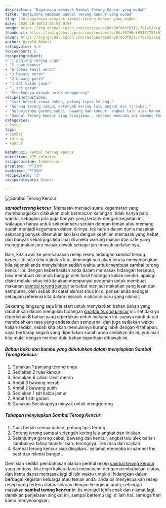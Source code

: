 ```yaml
---
description: "Bagaimana memasak Sambal Terong Kencur yang mudah"
title: "Bagaimana memasak Sambal Terong Kencur yang mudah"
slug: 298-bagaimana-memasak-sambal-terong-kencur-yang-mudah
date: 2020-10-10T13:55:53.919Z
image: https://img-global.cpcdn.com/recipes/ac8da307d6df8317/751x532cq70/sambal-terong-kencur-foto-resep-utama.jpg
thumbnail: https://img-global.cpcdn.com/recipes/ac8da307d6df8317/751x532cq70/sambal-terong-kencur-foto-resep-utama.jpg
cover: https://img-global.cpcdn.com/recipes/ac8da307d6df8317/751x532cq70/sambal-terong-kencur-foto-resep-utama.jpg
author: Harold Abbott
ratingvalue: 4.8
reviewcount: 5
recipeingredient:
- "1 panjang terong ungu"
- "2 ruas kencur"
- "6 cabai rawit merah"
- "3 bawang merah"
- "2 bawang putih"
- "1 sdt kaldu jamur"
- "1 sdt garam"
- "Secukupnya minyak untuk menggoreng"
recipeinstructions:
- "Cuci bersih semua bahan, potong tipis terong."
- "Goreng terong sampai setengah kering lalu angkat dan tiriskan."
- "Selanjutnya goreng cabai, bawang dan kencur, angkat lalu ulek bahan sambalnya tahap terakhir baru terongnya. Tes rasa dan sajikan."
- "Sambal terong kencur siap disajikan.. selamat mencoba ini sambel the best dan nikmat banget.."
categories:
- Resep
tags:
- sambal
- terong
- kencur

katakunci: sambal terong kencur 
nutrition: 275 calories
recipecuisine: Indonesian
preptime: "PT27M"
cooktime: "PT36M"
recipeyield: "3"
recipecategory: Dinner

---
```



![Sambal Terong Kencur](https://img-global.cpcdn.com/recipes/ac8da307d6df8317/751x532cq70/sambal-terong-kencur-foto-resep-utama.jpg)

<b><i>sambal terong kencur</i></b>, Memasak menjadi suatu kegemaran yang membahagiakan dilakukan oleh bermacam kalangan. tidak hanya para wanita, sebagian pria juga banyak yang tertarik dengan kegiatan ini. walaupun hanya untuk sekedar seru seruan dengan teman atau memang sudah menjadi kegemaran dalam dirinya. tak heran dalam dunia masakan sekarang banyak ditemukan laki laki dengan keahlian memasak yang hebat, dan banyak sekali juga kita lihat di aneka warung makan dan cafe yang menggunakan juru masak cowok sebagai juru masak andalan nya.



Baik, kita awali ke pembahasan resep resep hidangan <i>sambal terong kencur</i>. di sela sela rutinitas kita, kemungkinan akan terasa menyenangkan bila sejenak anda menyisihkan sedikit waktu untuk membuat sambal terong kencur ini. dengan keberhasilan anda dalam memasak hidangan tersebut, bisa membuat diri anda bangga oleh hasil hidangan kalian sendiri. apalagi disini melalui situs ini kita akan mempunyai pedoman untuk membuat makanan <u>sambal terong kencur</u> tersebut menjadi makanan yang lezat dan sempurna, oleh sebab itu catat alamat situs ini di ponsel anda sebagai sebagian referensi kita dalam meracik makanan baru yang nikmat.


Sekarang langsung saja kita start untuk menyiapkan bahan bahan yang dibutuhkan dalam mengolah hidangan <u><i>sambal terong kencur</i></u> ini. setidaknya diperlukan <b>8</b> bahan yang diperlukan untuk makanan ini. supaya nanti dapat membuahkan rasa yang endess dan sempurna. dan juga sediakan waktu kalian sedikit, sebab kita akan memulainya kurang lebih dengan <b>4</b> tahapan. saya berharap segala yang diperlukan sudah anda sediakan disini, yuk mari kita mulai dengan merinci dulu bahan keperluan dibawah ini.

<!--inarticleads1-->

##### Bahan baku dan bumbu yang dibutuhkan dalam menyiapkan Sambal Terong Kencur:

1. Gunakan 1 panjang terong ungu
1. Sediakan 2 ruas kencur
1. Sediakan 6 cabai rawit merah
1. Ambil 3 bawang merah
1. Ambil 2 bawang putih
1. Sediakan 1 sdt kaldu jamur
1. Ambil 1 sdt garam
1. Gunakan Secukupnya minyak untuk menggoreng




<!--inarticleads2-->

##### Tahapan menyiapkan Sambal Terong Kencur:

1. Cuci bersih semua bahan, potong tipis terong.
1. Goreng terong sampai setengah kering lalu angkat dan tiriskan.
1. Selanjutnya goreng cabai, bawang dan kencur, angkat lalu ulek bahan sambalnya tahap terakhir baru terongnya. Tes rasa dan sajikan.
1. Sambal terong kencur siap disajikan.. selamat mencoba ini sambel the best dan nikmat banget..




Demikian sedikit pembahasan olahan perihal resep <u>sambal terong kencur</u> yang endess. kita ingin kalian dapat memahami dengan pembahasan diatas, dan kamu dapat memasak lagi di lain waktu untuk di hidangkan dalam berbagai kegiatan keluarga atau teman anda. anda bs menyesuaikan resep resep yang tertera diatas selaras dengan keinginan anda, sehingga masakan <b>sambal terong kencur</b> ini bs menjadi lebih enak dan nikmat lagi. demikian penjelasan singkat ini, sampai bertemu lagi di lain hal. semoga hari kamu menyenangkan.
